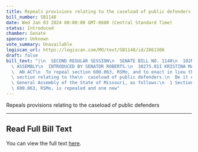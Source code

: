 ```yaml
---
title: Repeals provisions relating to the caseload of public defenders
bill_number: SB1148
date: Wed Jan 03 2024 00:00:00 GMT-0600 (Central Standard Time)
status: Introduced
chamber: Senate
sponsor: Unknown
vote_summary: Unavailable
legiscan_url: https://legiscan.com/MO/text/SB1148/id/2861306
draft: false
bill_text: "|\n  SECOND REGULAR SESSION\n  SENATE BILL NO. 1148\n  102ND GENERA L\
  \ ASSEMBLY\n  INTRODUCED BY SENATOR ROBERTS.\n  3027S.01I KRISTINA MARTIN, Secretary\n\
  \  AN ACT\n  To repeal section 600.063, RSMo, and to enact in lieu thereof one new\
  \ section relating to the\n  caseload of public defenders.\n  Be it enacted by the\
  \ General Assembly of the State of Missouri, as follows:\n  1 Section A. Section\
  \ 600.063, RSMo, is repealed and one new"
---
```

Repeals provisions relating to the caseload of public defenders

---

## Read Full Bill Text

You can view the full text [here](https://legiscan.com/MO/text/SB1148/id/2861306).
